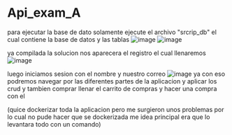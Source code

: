 # Api_exam_A
para ejecutar la base de dato solamente ejecute el archivo "srcrip_db" el cual contiene la base de datos y las tablas 
![image](https://github.com/hidenmoons/Api_exam_A/assets/26952057/c5441b49-2454-4baf-8283-afa9ba08883f)
![image](https://github.com/hidenmoons/Api_exam_A/assets/26952057/9795ebe7-f9eb-478c-8be3-4d8379dc4d7a)
 
ya compilada la solucion nos aparecera el registro 
el cual llenaremos 
![image](https://github.com/hidenmoons/Api_exam_A/assets/26952057/31be389f-b5e1-4be9-b54e-289042cd17df)

luego iniciamos sesion con el nombre y nuestro correo ![image](https://github.com/hidenmoons/Api_exam_A/assets/26952057/de65b7f3-26e6-4f92-9f4c-575860df2684)
ya con eso podremos navegar por las diferentes partes de la aplicacion y aplicar los crud y tambien comprar llenar el carrito de compras y hacer una compra con el 




(quice dockerizar toda la aplicacion pero me surgieron unos problemas por lo cual no pude hacer que se dockerizada me idea principal era que lo levantara todo con un comando)
